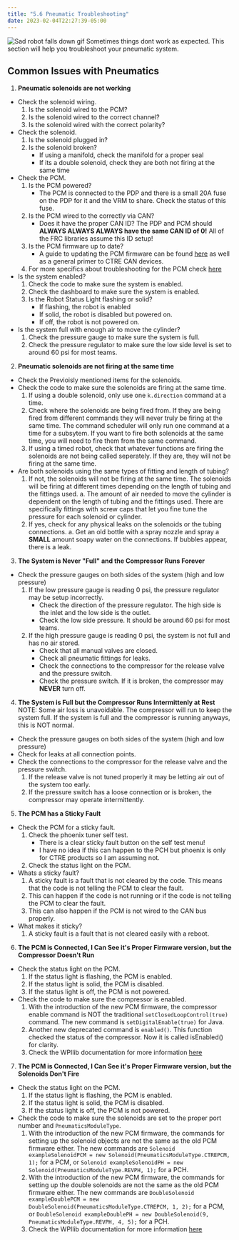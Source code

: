 ```yaml
---
title: "5.6 Pneumatic Troubleshooting"
date: 2023-02-04T22:27:39-05:00
---
```


![Sad robot falls down gif](https://i.gifer.com/Vp4d.gif)
Sometimes things dont work as expected. This section will help you troubleshoot your pneumatic system.

## Common Issues with Pneumatics

1. **Pneumatic solenoids are not working**  
- Check the solenoid wiring.  
    1. Is the solenoid wired to the PCM?  
    2. Is the solenoid wired to the correct channel?  
    3. Is the solenoid wired with the correct polarity?  
- Check the solenoid.  
    1. Is the solenoid plugged in?  
    2. Is the solenoid broken?
        - If using a manifold, check the manifold for a proper seal
        - If its a double solenoid, check they are both not firing at the same time
- Check the PCM.  
    1. Is the PCM powered?  
        - The PCM is connected to the PDP and there is a small 20A fuse on the PDP for it and the VRM to share. Check the status of this fuse.
    2. Is the PCM wired to the correctly via CAN?
        - Does it have the proper CAN ID? The PDP and PCM should **ALWAYS ALWAYS ALWAYS have the same CAN ID of 0!** All of the FRC libraries assume this ID setup!
    3. Is the PCM firmware up to date?
        - A guide to updating the PCM firmware can be found [here](https://v5.docs.ctr-electronics.com/en/stable/ch02_PrimerCAN.html) as well as a general primer to CTRE CAN devices.
    4. For more specifics about troubleshooting for the PCM check [here](https://v5.docs.ctr-electronics.com/en/stable/ch09_BringUpPCM.html)
- Is the system enabled?  
    1. Check the code to make sure the system is enabled.  
    2. Check the dashboard to make sure the system is enabled.
    3. Is the Robot Status Light flashing or solid?
        - If flashing, the robot is enabled
        - If solid, the robot is disabled but powered on.
        - If off, the robot is not powered on.
- Is the system full with enough air to move the cylinder?  
    1. Check the pressure gauge to make sure the system is full.  
    2. Check the pressure regulator to make sure the low side level is set to around 60 psi for most teams.

2. **Pneumatic solenoids are not firing at the same time**
- Check the Previoisly mentioned items for the solenoids.
- Check the code to make sure the solenoids are firing at the same time.
    1. If using a double solenoid, only use one `k.direction` command at a time.
    2. Check where the solenoids are being fired from. If they are being fired from different commands they will never truly be firing at the same time. The command scheduler will only run one command at a time for a subsytem. If you want to fire both solenoids at the same time, you will need to fire them from the same command.
    3. If using a timed robot, check that whatever functions are firing the solenoids are not being called seperately. If they are, they will not be firing at the same time.
- Are both solenoids using the same types of fitting and length of tubing?
    1. If not, the solenoids will not be firing at the same time. The solenoids will be firing at different times depending on the length of tubing and the fittings used.
        a. The amount of air needed to move the cylinder is dependent on the length of tubing and the fittings used. There are specifically fittings with screw caps that let you fine tune the pressure for each solenoid or cylinder.
    2. If yes, check for any physical leaks on the solenoids or the tubing connections.
        a. Get an old bottle with a spray nozzle and spray a **SMALL** amount soapy water on the connections. If bubbles appear, there is a leak.

3. **The System is Never "Full" and the Compressor Runs Forever**
- Check the pressure gauges on both sides of the system (high and low pressure)
    1. If the low pressure gauge is reading 0 psi, the pressure regulator may be setup incorrectly.
        - Check the direction of the pressure regulator. The high side is the inlet and the low side is the outlet.
        - Check the low side pressure. It should be around 60 psi for most teams.
    2. If the high pressure gauge is reading 0 psi, the system is not full and has no air stored.
        - Check that all manual valves are closed.
        - Check all pneumatic fittings for leaks.
        - Check the connections to the compressor for the release valve and the pressure switch.
        - Check the pressure switch. If it is broken, the compressor may **NEVER** turn off.

4. **The System is Full but the Compressor Runs Intermittenly at Rest**
NOTE: Some air loss is unavoidable. The compressor will run to keep the system full. If the system is full and the compressor is running anyways, this is NOT normal.
- Check the pressure gauges on both sides of the system (high and low pressure)
- Check for leaks at all connection points.
- Check the connections to the compressor for the release valve and the pressure switch.
    1. If the release valve is not tuned properly it may be letting air out of the system too early.
    2. If the pressure switch has a loose connection or is broken, the compressor may operate intermittently.

5. **The PCM has a Sticky Fault**
- Check the PCM for a sticky fault.
    1. Check the phoenix tuner self test.
        - There is a clear sticky fault button on the self test menu!
        - I have no idea if this can happen to the PCH but phoenix is only for CTRE products so I am assuming not.
    2. Check the status light on the PCM.
- Whats a sticky fault?
    1. A sticky fault is a fault that is not cleared by the code. This means that the code is not telling the PCM to clear the fault.
    2. This can happen if the code is not running or if the code is not telling the PCM to clear the fault.
    3. This can also happen if the PCM is not wired to the CAN bus properly.
- What makes it sticky?
    1. A sticky fault is a fault that is not cleared easily with a reboot.

6. **The PCM is Connected, I Can See it's Proper Firmware version, but the Compressor Doesn't Run**
- Check the status light on the PCM.
    1. If the status light is flashing, the PCM is enabled.
    2. If the status light is solid, the PCM is disabled.
    3. If the status light is off, the PCM is not powered.
- Check the code to make sure the compressor is enabled.
    1. With the introduction of the new PCM firmware, the compressor enable command is NOT the traditional `setClosedLoopControl(true)` command. The new command is `setDigitalEnable(true)` for Java.
    2. Another new deprecated command is `enabled()`. This function checked the status of the compressor. Now it is called isEnabled() for clarity.
    3. Check the WPIlib documentation for more information [here](https://docs.wpilib.org/en/stable/docs/software/hardware-apis/pneumatics/pneumatics.html)

7. **The PCM is Connected, I Can See it's Proper Firmware version, but the Solenoids Don't Fire**
- Check the status light on the PCM.
    1. If the status light is flashing, the PCM is enabled.
    2. If the status light is solid, the PCM is disabled.
    3. If the status light is off, the PCM is not powered.
- Check the code to make sure the solenoids are set to the proper port number and `PneumaticsModuleType`.
    1. With the introduction of the new PCM firmware, the commands for setting up the solenoid objects are not the same as the old PCM firmware either. The new commands are `Solenoid exampleSolenoidPCM = new Solenoid(PneumaticsModuleType.CTREPCM, 1);` for a PCM, or `Solenoid exampleSolenoidPH = new Solenoid(PneumaticsModuleType.REVPH, 1);` for a PCH.
    2. With the introduction of the new PCM firmware, the commands for setting up the double solenoids are not the same as the old PCM firmware either. The new commands are `DoubleSolenoid exampleDoublePCM = new DoubleSolenoid(PneumaticsModuleType.CTREPCM, 1, 2);` for a PCM, or `DoubleSolenoid exampleDoublePH = new DoubleSolenoid(9, PneumaticsModuleType.REVPH, 4, 5);` for a PCH.
    3. Check the WPIlib documentation for more information [here](https://docs.wpilib.org/en/stable/docs/software/hardware-apis/pneumatics/pneumatics.html)

